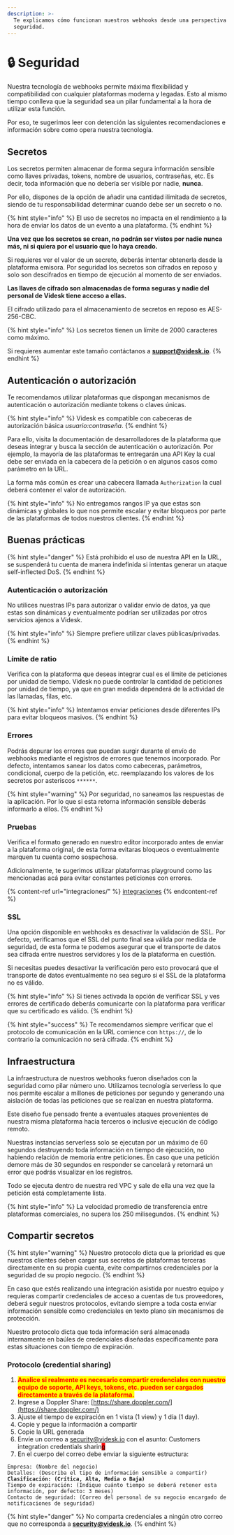 ```yaml
---
description: >-
  Te explicamos cómo funcionan nuestros webhooks desde una perspectiva de
  seguridad.
---
```


# 🔒 Seguridad

Nuestra tecnología de webhooks permite máxima flexibilidad y compatibilidad con cualquier plataformas moderna y legadas. Esto al mismo tiempo conlleva que la seguridad sea un pilar fundamental a la hora de utilizar esta función.

Por eso, te sugerimos leer con detención las siguientes recomendaciones e información sobre como opera nuestra tecnología.

## Secretos

Los secretos permiten almacenar de forma segura información sensible como llaves privadas, tokens, nombre de usuarios, contraseñas, etc. Es decir, toda información que no debería ser visible por nadie, **nunca**.

Por ello, dispones de la opción de añadir una cantidad ilimitada de secretos, siendo de tu responsabilidad determinar cuando debe ser un secreto o no.

{% hint style="info" %}
El uso de secretos no impacta en el rendimiento a la hora de enviar los datos de un evento a una plataforma.
{% endhint %}

**Una vez que los secretos se crean, no podrán ser vistos por nadie nunca más, ni si quiera por el usuario que lo haya creado.**

Si requieres ver el valor de un secreto, deberás intentar obtenerla desde la plataforma emisora. Por seguridad los secretos son cifrados en reposo y solo son descifrados en tiempo de ejecución al momento de ser enviados.

**Las llaves de cifrado son almacenadas de forma seguras y nadie del personal de Videsk tiene acceso a ellas.**

El cifrado utilizado para el almacenamiento de secretos en reposo es AES-256-CBC.

{% hint style="info" %}
Los secretos tienen un límite de 2000 caracteres como máximo.



Si requieres aumentar este tamaño contáctanos a **support@videsk.io**.
{% endhint %}

## Autenticación o autorización

Te recomendamos utilizar plataformas que dispongan mecanismos de autenticación o autorización mediante tokens o claves únicas.

{% hint style="info" %}
Videsk es compatible con cabeceras de autorización básica _usuario:contraseña_.
{% endhint %}

Para ello, visita la documentación de desarrolladores de la plataforma que deseas integrar y busca la sección de autenticación o autorización. Por ejemplo, la mayoría de las plataformas te entregarán una API Key la cual debe ser enviada en la cabecera de la petición o en algunos casos como parámetro en la URL.

La forma más común es crear una cabecera llamada `Authorization` la cual deberá contener el valor de autorización.

{% hint style="info" %}
No entregamos rangos IP ya que estas son dinámicas y globales lo que nos permite escalar y evitar bloqueos por parte de las plataformas de todos nuestros clientes.
{% endhint %}

## Buenas prácticas

{% hint style="danger" %}
Está prohibido el uso de nuestra API en la URL, se suspenderá tu cuenta de manera indefinida si intentas generar un ataque self-inflected DoS.
{% endhint %}

### Autenticación o autorización

No utilices nuestras IPs para autorizar o validar envío de datos, ya que estas son dinámicas y eventualmente podrían ser utilizadas por otros servicios ajenos a Videsk.

{% hint style="info" %}
Siempre prefiere utilizar claves públicas/privadas.
{% endhint %}

### Límite de ratio

Verifica con la plataforma que deseas integrar cual es el límite de peticiones por unidad de tiempo. Videsk no puede controlar la cantidad de peticiones por unidad de tiempo, ya que en gran medida dependerá de la actividad de las llamadas, filas, etc.

{% hint style="info" %}
Intentamos enviar peticiones desde diferentes IPs para evitar bloqueos masivos.
{% endhint %}

### Errores

Podrás depurar los errores que puedan surgir durante el envío de webhooks mediante el registros de errores que tenemos incorporado. Por defecto, intentamos sanear los datos como cabeceras, parámetros, condicional, cuerpo de la petición, etc. reemplazando los valores de los secretos por asteriscos `******`.

{% hint style="warning" %}
Por seguridad, no saneamos las respuestas de la aplicación. Por lo que si esta retorna información sensible deberás informarlo a ellos.
{% endhint %}

### Pruebas

Verifica el formato generado en nuestro editor incorporado antes de enviar a la plataforma original, de esta forma evitaras bloqueos o eventualmente marquen tu cuenta como sospechosa.

Adicionalmente, te sugerimos utilizar plataformas playground como las mencionadas acá para evitar constantes peticiones con errores.

{% content-ref url="integraciones/" %}
[integraciones](integraciones/)
{% endcontent-ref %}

### SSL

Una opción disponible en webhooks es desactivar la validación de SSL. Por defecto, verificamos que el SSL del punto final sea válida por medida de seguridad, de esta forma te podemos asegurar que el transporte de datos sea cifrada entre nuestros servidores y los de la plataforma en cuestión.

Si necesitas puedes desactivar la verificación pero esto provocará que el transporte de datos eventualmente no sea seguro si el SSL de la plataforma no es válido.

{% hint style="info" %}
Si tienes activada la opción de verificar SSL y ves errores de certificado deberás comunicarte con la plataforma para verificar que su certificado es válido.
{% endhint %}

{% hint style="success" %}
Te recomendamos siempre verificar que el protocolo de comunicación en la URL comience con `https://`, de lo contrario la comunicación no será cifrada.&#x20;
{% endhint %}

## Infraestructura

La infraestructura de nuestros webhooks fueron diseñados con la seguridad como pilar número uno. Utilizamos tecnología serverless lo que nos permite escalar a millones de peticiones por segundo y generando una aislación de todas las peticiones que se realizan en nuestra plataforma.

Este diseño fue pensado frente a eventuales ataques provenientes de nuestra misma plataforma hacia terceros o inclusive ejecución de código remoto.

Nuestras instancias serverless solo se ejecutan por un máximo de 60 segundos destruyendo toda información en tiempo de ejecución, no habiendo relación de memoria entre peticiones. En caso que una petición demore más de 30 segundos en responder se cancelará y retornará un error que podrás visualizar en los registros.

Todo se ejecuta dentro de nuestra red VPC y sale de ella una vez que la petición está completamente lista.

{% hint style="info" %}
La velocidad promedio de transferencia entre plataformas comerciales, no supera los 250 milisegundos.
{% endhint %}

## Compartir secretos

{% hint style="warning" %}
Nuestro protocolo dicta que la prioridad es que nuestros clientes deben cargar sus secretos de plataformas terceras directamente en su propia cuenta, evite compartirnos credenciales por la seguridad de su propio negocio.
{% endhint %}

En caso que estés realizando una integración asistida por nuestro equipo y requieras compartir credenciales de acceso a cuentas de tus proveedores, deberá seguir nuestros protocolos, evitando siempre a toda costa enviar información sensible como credenciales en texto plano sin mecanismos de protección.

Nuestro protocolo dicta que toda información será almacenada internamente en baúles de credenciales diseñadas especificamente para estas situaciones con tiempo de expiración.

### Protocolo (credential sharing)

1. <mark style="color:red;">**Analice si realmente es necesario compartir credenciales con nuestro equipo de soporte, API keys, tokens, etc. pueden ser cargados directamente a través de la plataforma.**</mark>
2. Ingrese a Doppler Share: [https://share.doppler.com/](https://share.doppler.com/)
3. Ajuste el tiempo de expiración en 1 vista (1 view) y 1 día (1 day).
4. Copie y pegue la información a compartir
5. Copie la URL generada
6. Envíe un correo a [security@videsk.io](mailto:security@videsk.io) con el asunto: Customers integration credentials sharin<mark style="background-color:red;">g</mark>
7. En el cuerpo del correo debe enviar la siguiente estructura:

<pre><code>Empresa: (Nombre del negocio)
Detalles: (Describa el tipo de información sensible a compartir)
<strong>Clasificación: (Crítica, Alta, Media o Baja)
</strong>Tiempo de expiración: (Indique cuánto tiempo se deberá retener esta información, por defecto: 3 meses)
Contacto de seguridad: (Correo del personal de su negocio encargado de notificaciones de seguridad)
</code></pre>

{% hint style="danger" %}
No comparta credenciales a ningún otro correo que no corresponda a **security@videsk.io**.
{% endhint %}
